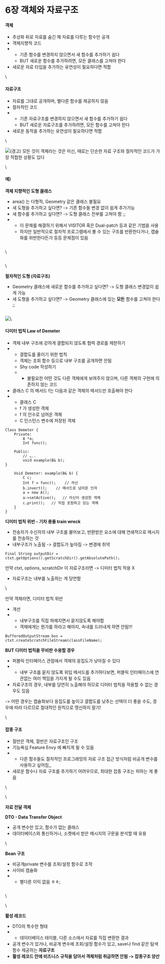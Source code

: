 # 6장 객체와 자료구조

#### 객체 <a href="#id-6" id="id-6"></a>

* 추상화 뒤로 자료를 숨긴 채 자료를 다루는 함수만 공개
* 객체지향적 코드
*
  * 기존 함수를 변경하지 않으면서 새 함수를 추가하기 쉽다
  * BUT 새로운 함수를 추가하려면, 모든 클래스를 고쳐야 한다
* 새로운 자료 타입을 추가하는 유연성이 필요하다면 적합

\


#### 자료구조 <a href="#id-6" id="id-6"></a>

* 자료를 그대로 공개하며, 별다른 함수를 제공하지 않음
* 절차적인 코드
*
  * 기존 자료구조를 변경하지 않으면서 새 함수를 추가하기 쉽다
  * BUT 새로운 자료구조를 추가하려면, 모든 함수를 고쳐야 한다
* 새로운 동작을 추가하는 유연성이 필요하다면 적합

\


![(경고)](https://wiki.navercorp.com/s/-q9e8zi/8804/1log4hf/\_/images/icons/emoticons/warning.svg) 모든 것이 객체라는 것은 미신, 때로는 단순한 자료 구조와 절차적인 코드가 가장 적합한 상황도 있다

\


#### 예) <a href="#id-6" id="id-6"></a>

**객체 지향적인 도형 클래스**

* area() 는 다형적, Geometry 같은 클래스 불필요
* 새 도형을 추가하고 싶다면? -> 기존 함수들 변경 없이 쉽게 추가가능
* 새 함수를 추가하고 싶다면? -> 도형 클래스 전부를 고쳐야 함 ;;
*
  * 이 문제를 해결하기 위해서 VISITOR 혹은 Dual-patch 등과 같은 기법을 사용
  * 하지만 일반적으로 절차적 프로그램에서 볼 수 있는 구조를 반환한다거나, 캡슐화를 위반한다든가 등등 문제점이 있음

<figure><img src="../.gitbook/assets/public class Square implements Shape {.png" alt=""><figcaption></figcaption></figure>

\


<figure><img src="../.gitbook/assets/public class Circle implements Shape.png" alt=""><figcaption></figcaption></figure>

\


**절차적인 도형 (자료구조)**

* Geometry 클래스에 새로운 함수를 추가하고 싶다면? -> 도형 클래스 변경없이 쉽게 가능
* 새 도형을 추가하고 싶다면? ->  Geometry 클래스에 있는 **모든** 함수를 고쳐야 한다 ;;

<figure><img src="../.gitbook/assets/public Point topLeft;.png" alt=""><figcaption></figcaption></figure>

![](<../.gitbook/assets/else if (shape instanceof Rectangle) e.png>)\


#### 디미터 법칙 Law of Demeter <a href="#id-6-lawofdemeter" id="id-6-lawofdemeter"></a>

* 객체 내부 구조에 강하게 결합되지 않도록 협력 경로를 제한하기
*
  * 결합도를 줄이기 위한 법칙
  * 객체는 조회 함수 등으로 내부 구조를 공개하면 안됨
  * Shy code 작성하기
  *
    * 불필요한 어떤 것도 다른 객체에게 보여주지 않으며, 다른 객체의 구현에 의존하지 않는 코드
* 클래스 C 의 메서드 f는 다음과 같은 객체의 메서드만 호출해야 한다
*
  * 클래스 C
  * f 가 생성한 객체
  * f 의 인수로 넘어온 객체
  * C 인스턴스 변수에 저장된 객체

```
Class Demeter {
    Private:
        A *a;
        Int func();
 
    Public:
        // …..
        void example(B& b);
}
 
    Void Demeter: example(B& b) {
        C c;
        Int f = func();    // 자신
        b.invert();    // 메서드로 넘어온 인자
        a = new A();
        a->setActive();   // 자신이 생성한 객체
        c.print();   // 직접 포함하고 있는 객체
    }  
}
```

**디미터 법칙 위반 - 기차 충돌 train wreck**

* 전송자가 수신자의 내부 구조를 물어보고, 반환받은 요소에 대해 연쇄적으로 메시지를 전송하는 것
* 내부구조가 노출됨 -> 결합도가 높아짐 -> 변경에 취약

```
Final String outputDir = ctxt.getOptions().getScratchDir().getAbsolutePath();
```

만약 ctxt, options, scratchDir 이 자료구조라면 -> 디미터 법칙 적용 X

* 자료구조는 내부를 노출하는 게 당연함

\


만약 객체라면, 디미터 법칙 위반

* 개선
*
  * 내부구조를 직접 파헤지면서 묻지않도록 해야함
  * 객체에게는 뭔가를 하라고 해야지, 속내를 드러내게 하면 안됨!!!

```
BufferedOutputStream bos = ctxt.createScratchFileStream(classFileName);
```

**BUT 디미터 법칙을 무비판 수용할 경우**

* 퍼블릭 인터페이스 관점에서 객체의 응집도가 낮아질 수 있다
*
  * 내부 구조를 묻지 않도록 위임 메서드를 추가하다보면, 퍼블릭 인터페이스에 연관없는 여러 책임을 가지게 될 수도 있음
* 자료구조의 경우, 내부를 당연히 노출해야 하므로 디미터 법칙을 적용할 수 없는 경우도 있음

\-> 어떤 경우는 캡슐화보다 응집도를 높이고 결합도를 낮추는 선택이 더 좋을 수도, 경우에 따라 다르므로 절대적인 원칙으로 맹신하지 말기!

\


#### 잡종 구조 <a href="#id-6" id="id-6"></a>

* 절반은 객체, 절반은 자료구조인 구조
* 기능욕심 Feature Envy 에 빠지게 될 수 있음
*
  * 다른 함수들도 절차적인 프로그래밍의 자료 구조 접근 방식처럼 비공개 변수를 사용하고 싶어짐,,
* 새로운 함수나 자료 구조를 추가하기 어려우므로, 최대한 잡종 구조는 피하는 게 좋음

\


\


**자료 전달 객체**&#x20;

**DTO - Data Transfer Object**

* 공개 변수만 있고, 함수가 없는 클래스
* 데이터베이스와 통신하거나, 소켓에서 받은 메시지의 구문을 분석할 때 유용

\


**Bean 구조**

* 비공개private 변수를 조회/설정 함수로 조작
* 사이비 캡슐화
*
  * 별다른 이익 없음 ㅎㅎ;

<figure><img src="../.gitbook/assets/image2022-7-12_8-5-5.png" alt=""><figcaption></figcaption></figure>

\


\


**활성 레코드**

* DTO의 특수한 형태
*
  * 데이터베이스 테이블, 다른 소스에서 자료를 직접 변환한 결과
* 공개 변수가 있거나, 비공개 변수에 조회/설정 함수가 있고, save나 find 같은 탐색 함수 제공하는 **자료구조**
* **활성 레코드 안에 비즈니스 규칙을 담아서 객체처럼 취급하면 안됨 -> 잡종구조 양산**
